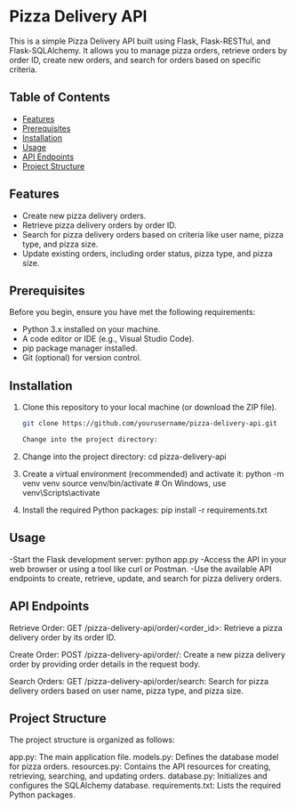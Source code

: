 # Pizza Delivery API

This is a simple Pizza Delivery API built using Flask, Flask-RESTful, and Flask-SQLAlchemy. It allows you to manage pizza orders, retrieve orders by order ID, create new orders, and search for orders based on specific criteria.

## Table of Contents

- [Features](#features)
- [Prerequisites](#prerequisites)
- [Installation](#installation)
- [Usage](#usage)
- [API Endpoints](#api-endpoints)
- [Project Structure](#project-structure)

## Features

- Create new pizza delivery orders.
- Retrieve pizza delivery orders by order ID.
- Search for pizza delivery orders based on criteria like user name, pizza type, and pizza size.
- Update existing orders, including order status, pizza type, and pizza size.

## Prerequisites

Before you begin, ensure you have met the following requirements:

- Python 3.x installed on your machine.
- A code editor or IDE (e.g., Visual Studio Code).
- pip package manager installed.
- Git (optional) for version control.

## Installation

1. Clone this repository to your local machine (or download the ZIP file).

   ```bash
   git clone https://github.com/yourusername/pizza-delivery-api.git

   Change into the project directory:

2. Change into the project directory:
   cd pizza-delivery-api
   
3. Create a virtual environment (recommended) and activate it:
   python -m venv venv
   source venv/bin/activate  # On Windows, use venv\Scripts\activate

4. Install the required Python packages:
   pip install -r requirements.txt
   
## Usage

-Start the Flask development server:
 python app.py
-Access the API in your web browser or using a tool like curl or Postman.
-Use the available API endpoints to create, retrieve, update, and search for pizza delivery orders.

## API Endpoints
Retrieve Order:
GET /pizza-delivery-api/order/<order_id>: Retrieve a pizza delivery order by its order ID.

Create Order:
POST /pizza-delivery-api/order/: Create a new pizza delivery order by providing order details in the request body.

Search Orders:
GET /pizza-delivery-api/order/search: Search for pizza delivery orders based on user name, pizza type, and pizza size.

## Project Structure
The project structure is organized as follows:

app.py: The main application file.
models.py: Defines the database model for pizza orders.
resources.py: Contains the API resources for creating, retrieving, searching, and updating orders.
database.py: Initializes and configures the SQLAlchemy database.
requirements.txt: Lists the required Python packages.

